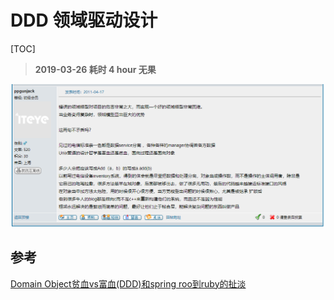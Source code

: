 # DDD 领域驱动设计

[TOC]

> **2019-03-26 耗时 4 hour 无果**



![电信项目经验之谈](Untitled.assets/1553585612839.png)



## 参考

[Domain Object贫血vs富血(DDD)和spring roo到ruby的扯淡](https://www.iteye.com/topic/1005258?page=2)

